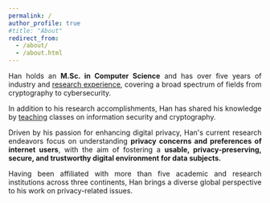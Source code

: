 ```yaml
---
permalink: /
author_profile: true
#title: "About"
redirect_from: 
  - /about/
  - /about.html
---
```



<p style="text-align: justify;">
Han holds an <strong>M.Sc. in Computer Science</strong> and has over five years of industry and <a href="/research/">research experience</a>, covering a broad spectrum of fields from cryptography to cybersecurity.
</p>

<p style="text-align: justify;">
In addition to his research accomplishments, Han has shared his knowledge by <a href="/teaching/">teaching</a> classes on information security and cryptography.
</p>

<p style="text-align: justify;">
Driven by his passion for enhancing digital privacy, Han's current research endeavors focus on understanding <strong>privacy concerns and preferences of internet users</strong>, with the aim of fostering a <strong>usable, privacy-preserving, secure, and trustworthy digital environment for data subjects.</strong>
</p>

<p style="text-align: justify;">
Having been affiliated with more than five academic and research institutions across three continents, Han brings a diverse global perspective to his work on privacy-related issues.
</p>
